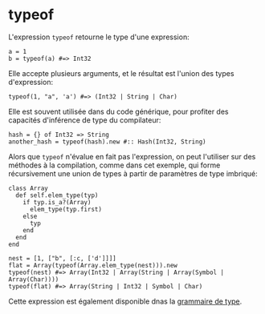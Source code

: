 # typeof

L'expression `typeof` retourne le type d'une expression:

```crystal
a = 1
b = typeof(a) #=> Int32
```

Elle accepte plusieurs arguments, et le résultat est l'union des types d'expression:

```crystal
typeof(1, "a", 'a') #=> (Int32 | String | Char)
```

Elle est souvent utilisée dans du code générique, pour profiter des capacités d'inférence de type du compilateur:

```crystal
hash = {} of Int32 => String
another_hash = typeof(hash).new #:: Hash(Int32, String)
```

Alors que `typeof` n'évalue en fait pas l'expression, on peut l'utiliser
sur des méthodes à la compilation, comme dans cet exemple, qui
forme récursivement une union de types à partir de paramètres de type imbriqué:

```crystal
class Array
  def self.elem_type(typ)
    if typ.is_a?(Array)
      elem_type(typ.first)
    else
      typ
    end
  end
end

nest = [1, ["b", [:c, ['d']]]]
flat = Array(typeof(Array.elem_type(nest))).new
typeof(nest) #=> Array(Int32 | Array(String | Array(Symbol | Array(Char))))
typeof(flat) #=> Array(String | Int32 | Symbol | Char)
```

Cette expression est également disponible dnas la [grammaire de type](type_grammar.html).
